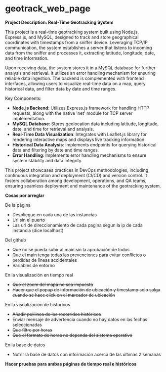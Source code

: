 # geotrack_web_page
**Project Description: Real-Time Geotracking System**

This project is a real-time geotracking system built using Node.js, Express.js, and MySQL, designed to track and store geographical coordinates with timestamps from a sniffer device. Leveraging TCP/IP communication, the system establishes a server that listens to incoming data from the sniffer and processes it, extracting latitude, longitude, date, and time information. 

Upon receiving data, the system stores it in a MySQL database for further analysis and retrieval. It utilizes an error handling mechanism for ensuring reliable data ingestion. The backend is complemented with frontend interfaces, allowing users to visualize real-time data on a map, query historical data, and filter data by date and time ranges.

Key Components:
- **Node.js Backend**: Utilizes Express.js framework for handling HTTP requests, along with the native 'net' module for TCP server implementation.
- **MySQL Database**: Stores geolocation data including latitude, longitude, date, and time for retrieval and analysis.
- **Real-Time Data Visualization**: Integrates with Leaflet.js library for rendering interactive maps and displays live tracking information.
- **Historical Data Analysis**: Implements endpoints for querying historical data and filtering by date and time ranges.
- **Error Handling**: Implements error handling mechanisms to ensure system stability and data integrity.

This project showcases practices in DevOps methodologies, including continuous integration and deployment (CI/CD) and version control. It fosters collaboration among development, operations, and QA teams, ensuring seamless deployment and maintenance of the geotracking system.

**Cosas por arreglar**

De la página 
- Despliegue en cada una de las instancias
- Url sin el puerto
- Las url de direccionamiento de cada pagina segun la ip de cada instancia (dice localhost)

Del github
- Que no se pueda subir al main sin la aprobación de todos
- Que el main tenga todas las prevenciones para evitar conflictos o perdidas de líneas accidentales
- Variables de entorno

En la visualización en tiempo real
- ~~Que el zoom del mapa no sea impuesto~~
- ~~Hacer que el popup de información de ubicación y timestamp solo salga cuando se hace click en el marcador de ubicación~~

En la visualización de historicos
- ~~Añadir polilinea de los recorridos históricos~~
- Enviar mensaje de advertencia cuando no hay datos en las fechas seleccionadas
- ~~Que filtre por horas~~
- ~~Que el formato de horas no dependa del sistema operativo~~

En la base de datos
- Nutrir la base de datos con información acerca de las últimas 2 semanas

**Hacer pruebas para ambas páginas de tiempo real e históricos**
